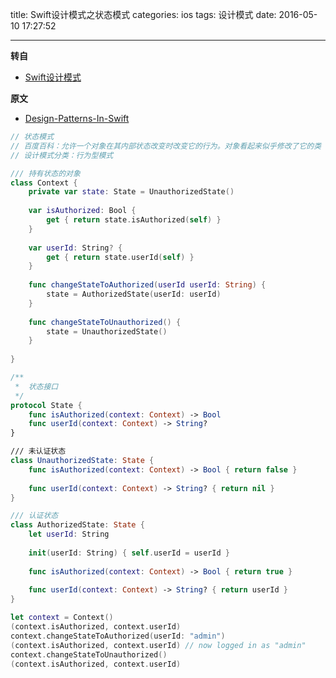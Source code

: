 title: Swift设计模式之状态模式
categories: ios
tags: 设计模式
date: 2016-05-10 17:27:52

---

<!--head-->

**转自**

* [Swift设计模式](http://qefee.com/tags/%E8%AE%BE%E8%AE%A1%E6%A8%A1%E5%BC%8F/)

**原文**

* [Design-Patterns-In-Swift](https://github.com/ochococo/Design-Patterns-In-Swift#behavioral)

```swift
// 状态模式
// 百度百科：允许一个对象在其内部状态改变时改变它的行为。对象看起来似乎修改了它的类
// 设计模式分类：行为型模式

/// 持有状态的对象
class Context {
    private var state: State = UnauthorizedState()
    
    var isAuthorized: Bool {
        get { return state.isAuthorized(self) }
    }
    
    var userId: String? {
        get { return state.userId(self) }
    }
    
    func changeStateToAuthorized(userId userId: String) {
        state = AuthorizedState(userId: userId)
    }
    
    func changeStateToUnauthorized() {
        state = UnauthorizedState()
    }
    
}

/**
 *  状态接口
 */
protocol State {
    func isAuthorized(context: Context) -> Bool
    func userId(context: Context) -> String?
}

/// 未认证状态
class UnauthorizedState: State {
    func isAuthorized(context: Context) -> Bool { return false }
    
    func userId(context: Context) -> String? { return nil }
}

/// 认证状态
class AuthorizedState: State {
    let userId: String
    
    init(userId: String) { self.userId = userId }
    
    func isAuthorized(context: Context) -> Bool { return true }
    
    func userId(context: Context) -> String? { return userId }
}

let context = Context()
(context.isAuthorized, context.userId)
context.changeStateToAuthorized(userId: "admin")
(context.isAuthorized, context.userId) // now logged in as "admin"
context.changeStateToUnauthorized()
(context.isAuthorized, context.userId)
```



<!--more-->



<!--body-->
